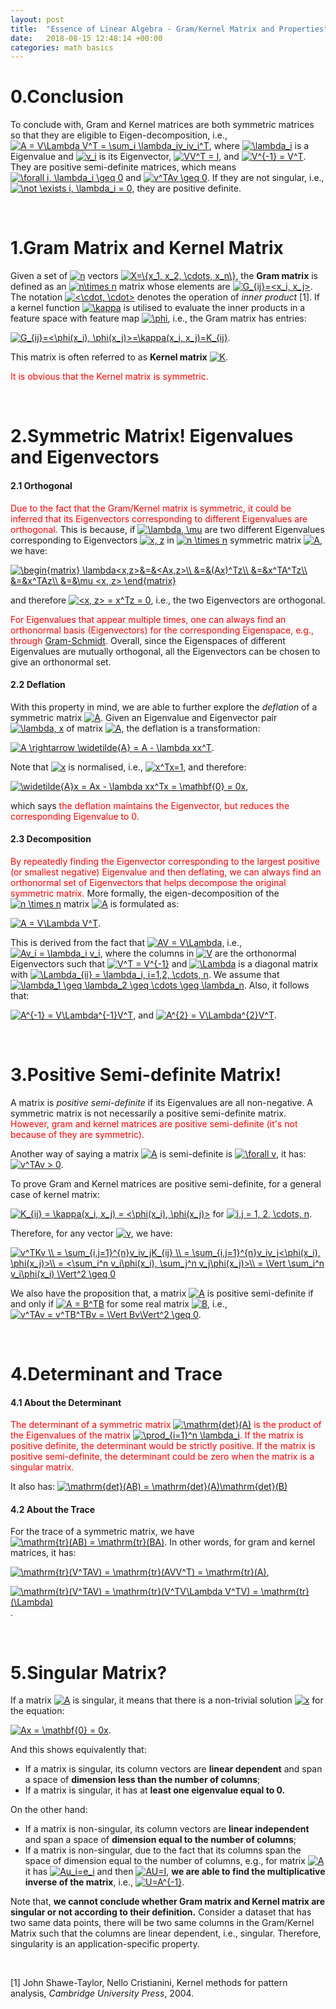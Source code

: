 ```yaml
---
layout: post
title:  "Essence of Linear Algebra - Gram/Kernel Matrix and Properties"
date:   2018-08-15 12:48:14 +00:00
categories: math basics
---
```


0.Conclusion
======
To conclude with, Gram and Kernel matrices are both symmetric matrices so that they are eligible to Eigen-decomposition, i.e., <a href="https://www.codecogs.com/eqnedit.php?latex=A&space;=&space;V\Lambda&space;V^T&space;=&space;\sum_i&space;\lambda_iv_iv_i^T" target="_blank"><img src="https://latex.codecogs.com/gif.latex?A&space;=&space;V\Lambda&space;V^T&space;=&space;\sum_i&space;\lambda_iv_iv_i^T" title="A = V\Lambda V^T = \sum_i \lambda_iv_iv_i^T" /></a>, where <a href="https://www.codecogs.com/eqnedit.php?latex=\lambda_i" target="_blank"><img src="https://latex.codecogs.com/gif.latex?\lambda_i" title="\lambda_i" /></a> is a Eigenvalue and <a href="https://www.codecogs.com/eqnedit.php?latex=v_i" target="_blank"><img src="https://latex.codecogs.com/gif.latex?v_i" title="v_i" /></a> is its Eigenvector, <a href="https://www.codecogs.com/eqnedit.php?latex=VV^T&space;=&space;I" target="_blank"><img src="https://latex.codecogs.com/gif.latex?VV^T&space;=&space;I" title="VV^T = I" /></a>, and <a href="https://www.codecogs.com/eqnedit.php?latex=V^{-1}&space;=&space;V^T" target="_blank"><img src="https://latex.codecogs.com/gif.latex?V^{-1}&space;=&space;V^T" title="V^{-1} = V^T" /></a>. They are positive semi-definite matrices, which means <a href="https://www.codecogs.com/eqnedit.php?latex=\forall&space;i,&space;\lambda_i&space;\geq&space;0" target="_blank"><img src="https://latex.codecogs.com/gif.latex?\forall&space;i,&space;\lambda_i&space;\geq&space;0" title="\forall i, \lambda_i \geq 0" /></a> and <a href="https://www.codecogs.com/eqnedit.php?latex=v^TAv&space;\geq&space;0" target="_blank"><img src="https://latex.codecogs.com/gif.latex?v^TAv&space;\geq&space;0" title="v^TAv \geq 0" /></a>. If they are not singular, i.e., <a href="https://www.codecogs.com/eqnedit.php?latex=\not&space;\exists&space;i,&space;\lambda_i&space;=&space;0" target="_blank"><img src="https://latex.codecogs.com/gif.latex?\not&space;\exists&space;i,&space;\lambda_i&space;=&space;0" title="\not \exists i, \lambda_i = 0" /></a>, they are positive definite.

<br>

1.Gram Matrix and Kernel Matrix
======
Given a set of <a href="https://www.codecogs.com/eqnedit.php?latex=n" target="_blank"><img src="https://latex.codecogs.com/gif.latex?n" title="n" /></a> vectors <a href="https://www.codecogs.com/eqnedit.php?latex=X=\{x_1,&space;x_2,&space;\cdots,&space;x_n\}" target="_blank"><img src="https://latex.codecogs.com/gif.latex?X=\{x_1,&space;x_2,&space;\cdots,&space;x_n\}" title="X=\{x_1, x_2, \cdots, x_n\}" /></a>, the **Gram matrix** is defined as an <a href="https://www.codecogs.com/eqnedit.php?latex=n\times&space;n" target="_blank"><img src="https://latex.codecogs.com/gif.latex?n\times&space;n" title="n\times n" /></a> matrix whose elements are <a href="https://www.codecogs.com/eqnedit.php?latex=G_{ij}=<x_i,&space;x_j>" target="_blank"><img src="https://latex.codecogs.com/gif.latex?G_{ij}=<x_i,&space;x_j>" title="G_{ij}=<x_i, x_j>" /></a>. The notation <a href="https://www.codecogs.com/eqnedit.php?latex=<\cdot,&space;\cdot>" target="_blank"><img src="https://latex.codecogs.com/gif.latex?<\cdot,&space;\cdot>" title="<\cdot, \cdot>" /></a> denotes the operation of *inner product* [1].
If a kernel function <a href="https://www.codecogs.com/eqnedit.php?latex=\kappa" target="_blank"><img src="https://latex.codecogs.com/gif.latex?\kappa" title="\kappa" /></a> is utilised to evaluate the inner products in a feature space with feature map <a href="https://www.codecogs.com/eqnedit.php?latex=\phi" target="_blank"><img src="https://latex.codecogs.com/gif.latex?\phi" title="\phi" /></a>, i.e., the Gram matrix has entries:

<a href="https://www.codecogs.com/eqnedit.php?latex=G_{ij}=<\phi(x_i),&space;\phi(x_j)>=\kappa(x_i,&space;x_j)=K_{ij}" target="_blank"><img src="https://latex.codecogs.com/gif.latex?G_{ij}=<\phi(x_i),&space;\phi(x_j)>=\kappa(x_i,&space;x_j)=K_{ij}" title="G_{ij}=<\phi(x_i), \phi(x_j)>=\kappa(x_i, x_j)=K_{ij}" /></a>.

This matrix is often referred to as **Kernel matrix** <a href="https://www.codecogs.com/eqnedit.php?latex=K" target="_blank"><img src="https://latex.codecogs.com/gif.latex?K" title="K" /></a>.

<span style="color:red">It is obvious that the Kernel matrix is symmetric.</span>

<br>

2.Symmetric Matrix! Eigenvalues and Eigenvectors
======
#### 2.1 Orthogonal

<span style="color:red">Due to the fact that the Gram/Kernel matrix is symmetric, it could be inferred that its Eigenvectors corresponding to different Eigenvalues are orthogonal.</span> This is because, if <a href="https://www.codecogs.com/eqnedit.php?latex=\lambda,&space;\mu" target="_blank"><img src="https://latex.codecogs.com/gif.latex?\lambda,&space;\mu" title="\lambda, \mu" /></a> are two different Eigenvalues corresponding to Eigenvectors <a href="https://www.codecogs.com/eqnedit.php?latex=x,&space;z" target="_blank"><img src="https://latex.codecogs.com/gif.latex?x,&space;z" title="x, z" /></a> in <a href="https://www.codecogs.com/eqnedit.php?latex=n&space;\times&space;n" target="_blank"><img src="https://latex.codecogs.com/gif.latex?n&space;\times&space;n" title="n \times n" /></a> symmetric matrix <a href="https://www.codecogs.com/eqnedit.php?latex=A" target="_blank"><img src="https://latex.codecogs.com/gif.latex?A" title="A" /></a>, we have:

<a href="https://www.codecogs.com/eqnedit.php?latex=\begin{matrix}&space;\lambda<x,z>&=&<Ax,z>\\&space;&=&(Ax)^Tz\\&space;&=&x^TA^Tz\\&space;&=&x^TAz\\&space;&=&\mu&space;<x,&space;z>&space;\end{matrix}" target="_blank"><img src="https://latex.codecogs.com/gif.latex?\begin{matrix}&space;\lambda<x,z>&=&<Ax,z>\\&space;&=&(Ax)^Tz\\&space;&=&x^TA^Tz\\&space;&=&x^TAz\\&space;&=&\mu&space;<x,&space;z>&space;\end{matrix}" title="\begin{matrix} \lambda<x,z>&=&<Ax,z>\\ &=&(Ax)^Tz\\ &=&x^TA^Tz\\ &=&x^TAz\\ &=&\mu <x, z> \end{matrix}" /></a>

and therefore <a href="https://www.codecogs.com/eqnedit.php?latex=<x,&space;z>&space;=&space;x^Tz&space;=&space;0" target="_blank"><img src="https://latex.codecogs.com/gif.latex?<x,&space;z>&space;=&space;x^Tz&space;=&space;0" title="<x, z> = x^Tz = 0" /></a>, i.e., the two Eigenvectors are orthogonal.

<span style="color:red">For Eigenvalues that appear multiple times, one can always find an orthonormal basis (Eigenvectors) for the corresponding Eigenspace, e.g., through [Gram-Schmidt][link1].</span> Overall, since the Eigenspaces of different Eigenvalues are mutually orthogonal, all the Eigenvectors can be chosen to give an orthonormal set.

#### 2.2 Deflation
With this property in mind, we are able to further explore the *deflation* of a symmetric matrix <a href="https://www.codecogs.com/eqnedit.php?latex=A" target="_blank"><img src="https://latex.codecogs.com/gif.latex?A" title="A" /></a>. Given an Eigenvalue and Eigenvector pair <a href="https://www.codecogs.com/eqnedit.php?latex=\lambda,&space;x" target="_blank"><img src="https://latex.codecogs.com/gif.latex?\lambda,&space;x" title="\lambda, x" /></a> of matrix <a href="https://www.codecogs.com/eqnedit.php?latex=A" target="_blank"><img src="https://latex.codecogs.com/gif.latex?A" title="A" /></a>, the deflation is a transformation:

<a href="https://www.codecogs.com/eqnedit.php?latex=A&space;\rightarrow&space;\widetilde{A}&space;=&space;A&space;-&space;\lambda&space;xx^T" target="_blank"><img src="https://latex.codecogs.com/gif.latex?A&space;\rightarrow&space;\widetilde{A}&space;=&space;A&space;-&space;\lambda&space;xx^T" title="A \rightarrow \widetilde{A} = A - \lambda xx^T" /></a>.

Note that <a href="https://www.codecogs.com/eqnedit.php?latex=x" target="_blank"><img src="https://latex.codecogs.com/gif.latex?x" title="x" /></a> is normalised, i.e., <a href="https://www.codecogs.com/eqnedit.php?latex=x^Tx=1" target="_blank"><img src="https://latex.codecogs.com/gif.latex?x^Tx=1" title="x^Tx=1" /></a>, and therefore:

<a href="https://www.codecogs.com/eqnedit.php?latex=\widetilde{A}x&space;=&space;Ax&space;-&space;\lambda&space;xx^Tx&space;=&space;\mathbf{0}&space;=&space;0x" target="_blank"><img src="https://latex.codecogs.com/gif.latex?\widetilde{A}x&space;=&space;Ax&space;-&space;\lambda&space;xx^Tx&space;=&space;\mathbf{0}&space;=&space;0x" title="\widetilde{A}x = Ax - \lambda xx^Tx = \mathbf{0} = 0x" /></a>,

which says <span style="color:red">the deflation maintains the Eigenvector, but reduces the corresponding Eigenvalue to 0.</span>

#### 2.3 Decomposition
<span style="color:red">By repeatedly finding the Eigenvector corresponding to the largest positive (or smallest negative) Eigenvalue and then deflating, we can always find an orthonormal set of Eigenvectors that helps decompose the original symmetric matrix.</span> More formally, the eigen-decomposition of the <a href="https://www.codecogs.com/eqnedit.php?latex=n&space;\times&space;n" target="_blank"><img src="https://latex.codecogs.com/gif.latex?n&space;\times&space;n" title="n \times n" /></a> matrix <a href="https://www.codecogs.com/eqnedit.php?latex=A" target="_blank"><img src="https://latex.codecogs.com/gif.latex?A" title="A" /></a> is formulated as:

<a href="https://www.codecogs.com/eqnedit.php?latex=A&space;=&space;V\Lambda&space;V^T" target="_blank"><img src="https://latex.codecogs.com/gif.latex?A&space;=&space;V\Lambda&space;V^T" title="A = V\Lambda V^T" /></a>.

This is derived from the fact that <a href="https://www.codecogs.com/eqnedit.php?latex=AV&space;=&space;V\Lambda" target="_blank"><img src="https://latex.codecogs.com/gif.latex?AV&space;=&space;V\Lambda" title="AV = V\Lambda" /></a>, i.e., <a href="https://www.codecogs.com/eqnedit.php?latex=Av_i&space;=&space;\lambda_i&space;v_i" target="_blank"><img src="https://latex.codecogs.com/gif.latex?Av_i&space;=&space;\lambda_i&space;v_i" title="Av_i = \lambda_i v_i" /></a>, where the columns in <a href="https://www.codecogs.com/eqnedit.php?latex=V" target="_blank"><img src="https://latex.codecogs.com/gif.latex?V" title="V" /></a> are the orthonormal Eigenvectors such that <a href="https://www.codecogs.com/eqnedit.php?latex=V^T&space;=&space;V^{-1}" target="_blank"><img src="https://latex.codecogs.com/gif.latex?V^T&space;=&space;V^{-1}" title="V^T = V^{-1}" /></a> and <a href="https://www.codecogs.com/eqnedit.php?latex=\Lambda" target="_blank"><img src="https://latex.codecogs.com/gif.latex?\Lambda" title="\Lambda" /></a> is a diagonal matrix with <a href="https://www.codecogs.com/eqnedit.php?latex=\Lambda_{ii}&space;=&space;\lambda_i,&space;i=1,2,&space;\cdots,&space;n" target="_blank"><img src="https://latex.codecogs.com/gif.latex?\Lambda_{ii}&space;=&space;\lambda_i,&space;i=1,2,&space;\cdots,&space;n" title="\Lambda_{ii} = \lambda_i, i=1,2, \cdots, n" /></a>.
We assume that <a href="https://www.codecogs.com/eqnedit.php?latex=\lambda_1&space;\geq&space;\lambda_2&space;\geq&space;\cdots&space;\geq&space;\lambda_n" target="_blank"><img src="https://latex.codecogs.com/gif.latex?\lambda_1&space;\geq&space;\lambda_2&space;\geq&space;\cdots&space;\geq&space;\lambda_n" title="\lambda_1 \geq \lambda_2 \geq \cdots \geq \lambda_n" /></a>. Also, it follows that:

<a href="https://www.codecogs.com/eqnedit.php?latex=A^{-1}&space;=&space;V\Lambda^{-1}V^T" target="_blank"><img src="https://latex.codecogs.com/gif.latex?A^{-1}&space;=&space;V\Lambda^{-1}V^T" title="A^{-1} = V\Lambda^{-1}V^T" /></a>,
and
<a href="https://www.codecogs.com/eqnedit.php?latex=A^{2}&space;=&space;V\Lambda^{2}V^T" target="_blank"><img src="https://latex.codecogs.com/gif.latex?A^{2}&space;=&space;V\Lambda^{2}V^T" title="A^{2} = V\Lambda^{2}V^T" /></a>.

<br>

3.Positive Semi-definite Matrix!
======
A matrix is *positive semi-definite* if its Eigenvalues are all non-negative. A symmetric matrix is not necessarily a positive semi-definite matrix. <span style="color:red">However, gram and kernel matrices are positive semi-definite (it's not because of they are symmetric).</span>

Another way of saying a matrix <a href="https://www.codecogs.com/eqnedit.php?latex=A" target="_blank"><img src="https://latex.codecogs.com/gif.latex?A" title="A" /></a> is semi-definite is <a href="https://www.codecogs.com/eqnedit.php?latex=\forall&space;v" target="_blank"><img src="https://latex.codecogs.com/gif.latex?\forall&space;v" title="\forall v" /></a>, it has:
<a href="https://www.codecogs.com/eqnedit.php?latex=v^TAv&space;\geq&space;0" target="_blank"><img src="https://latex.codecogs.com/gif.latex?v^TAv&space;\geq&space;0" title="v^TAv > 0" /></a>.

To prove Gram and Kernel matrices are positive semi-definite, for a general case of kernel matrix:

<a href="https://www.codecogs.com/eqnedit.php?latex=K_{ij}&space;=&space;\kappa(x_i,&space;x_j)&space;=&space;<\phi(x_i),&space;\phi(x_j)>" target="_blank"><img src="https://latex.codecogs.com/gif.latex?K_{ij}&space;=&space;\kappa(x_i,&space;x_j)&space;=&space;<\phi(x_i),&space;\phi(x_j)>" title="K_{ij} = \kappa(x_i, x_j) = <\phi(x_i), \phi(x_j)>" /></a> for <a href="https://www.codecogs.com/eqnedit.php?latex=i,j&space;=&space;1,&space;2,&space;\cdots,&space;n" target="_blank"><img src="https://latex.codecogs.com/gif.latex?i,j&space;=&space;1,&space;2,&space;\cdots,&space;n" title="i,j = 1, 2, \cdots, n" /></a>.

Therefore, for any vector <a href="https://www.codecogs.com/eqnedit.php?latex=v" target="_blank"><img src="https://latex.codecogs.com/gif.latex?v" title="v" /></a>, we have:

<a href="https://www.codecogs.com/eqnedit.php?latex=v^TKv&space;\\&space;=&space;\sum_{i,j=1}^{n}v_iv_jK_{ij}&space;\\&space;=&space;\sum_{i,j=1}^{n}v_iv_j<\phi(x_i),&space;\phi(x_j)>\\&space;=&space;<\sum_i^n&space;v_i\phi(x_i),&space;\sum_j^n&space;v_j\phi(x_j)>\\&space;=&space;\Vert&space;\sum_i^n&space;v_i\phi(x_i)&space;\Vert^2&space;\geq&space;0" target="_blank"><img src="https://latex.codecogs.com/gif.latex?v^TKv&space;\\&space;=&space;\sum_{i,j=1}^{n}v_iv_jK_{ij}&space;\\&space;=&space;\sum_{i,j=1}^{n}v_iv_j<\phi(x_i),&space;\phi(x_j)>\\&space;=&space;<\sum_i^n&space;v_i\phi(x_i),&space;\sum_j^n&space;v_j\phi(x_j)>\\&space;=&space;\Vert&space;\sum_i^n&space;v_i\phi(x_i)&space;\Vert^2&space;\geq&space;0" title="v^TKv \\ = \sum_{i,j=1}^{n}v_iv_jK_{ij} \\ = \sum_{i,j=1}^{n}v_iv_j<\phi(x_i), \phi(x_j)>\\ = <\sum_i^n v_i\phi(x_i), \sum_j^n v_j\phi(x_j)>\\ = \Vert \sum_i^n v_i\phi(x_i) \Vert^2 \geq 0" /></a>

We also have the proposition that, a matrix <a href="https://www.codecogs.com/eqnedit.php?latex=A" target="_blank"><img src="https://latex.codecogs.com/gif.latex?A" title="A" /></a> is positive semi-definite if and only if <a href="https://www.codecogs.com/eqnedit.php?latex=A&space;=&space;B^TB" target="_blank"><img src="https://latex.codecogs.com/gif.latex?A&space;=&space;B^TB" title="A = B^TB" /></a> for some real matrix <a href="https://www.codecogs.com/eqnedit.php?latex=B" target="_blank"><img src="https://latex.codecogs.com/gif.latex?B" title="B" /></a>, i.e., <a href="https://www.codecogs.com/eqnedit.php?latex=v^TAv&space;=&space;v^TB^TBv&space;=&space;\Vert&space;Bv\Vert^2&space;\geq&space;0" target="_blank"><img src="https://latex.codecogs.com/gif.latex?v^TAv&space;=&space;v^TB^TBv&space;=&space;\Vert&space;Bv\Vert^2&space;\geq&space;0" title="v^TAv = v^TB^TBv = \Vert Bv\Vert^2 \geq 0" /></a>.

<br>

4.Determinant and Trace
======
#### 4.1 About the Determinant
<span style="color:red">The determinant of a symmetric matrix <a href="https://www.codecogs.com/eqnedit.php?latex=\mathrm{det}(A)" target="_blank"><img src="https://latex.codecogs.com/gif.latex?\mathrm{det}(A)" title="\mathrm{det}(A)" /></a> is the product of the Eigenvalues of the matrix <a href="https://www.codecogs.com/eqnedit.php?latex=\prod_{i=1}^n&space;\lambda_i" target="_blank"><img src="https://latex.codecogs.com/gif.latex?\prod_{i=1}^n&space;\lambda_i" title="\prod_{i=1}^n \lambda_i" /></a>. If the matrix is positive definite, the determinant would be strictly positive. If the matrix is positive semi-definite, the determinant could be zero when the matrix is a singular matrix.</span>

It also has: <a href="https://www.codecogs.com/eqnedit.php?latex=\mathrm{det}(AB)&space;=&space;\mathrm{det}(A)\mathrm{det}(B)" target="_blank"><img src="https://latex.codecogs.com/gif.latex?\mathrm{det}(AB)&space;=&space;\mathrm{det}(A)\mathrm{det}(B)" title="\mathrm{det}(AB) = \mathrm{det}(A)\mathrm{det}(B)" /></a>

#### 4.2 About the Trace
For the trace of a symmetric matrix, we have <a href="https://www.codecogs.com/eqnedit.php?latex=\mathrm{tr}(AB)&space;=&space;\mathrm{tr}(BA)" target="_blank"><img src="https://latex.codecogs.com/gif.latex?\mathrm{tr}(AB)&space;=&space;\mathrm{tr}(BA)" title="\mathrm{tr}(AB) = \mathrm{tr}(BA)" /></a>. In other words, for gram and kernel matrices, it has:

<a href="https://www.codecogs.com/eqnedit.php?latex=\mathrm{tr}(V^TAV)&space;=&space;\mathrm{tr}(AVV^T)&space;=&space;\mathrm{tr}(A)" target="_blank"><img src="https://latex.codecogs.com/gif.latex?\mathrm{tr}(V^TAV)&space;=&space;\mathrm{tr}(AVV^T)&space;=&space;\mathrm{tr}(A)" title="\mathrm{tr}(V^TAV) = \mathrm{tr}(AVV^T) = \mathrm{tr}(A)" /></a>,

<a href="https://www.codecogs.com/eqnedit.php?latex=\mathrm{tr}(V^TAV)&space;=&space;\mathrm{tr}(V^TV\Lambda&space;V^TV)&space;=&space;\mathrm{tr}(\Lambda)" target="_blank"><img src="https://latex.codecogs.com/gif.latex?\mathrm{tr}(V^TAV)&space;=&space;\mathrm{tr}(V^TV\Lambda&space;V^TV)&space;=&space;\mathrm{tr}(\Lambda)" title="\mathrm{tr}(V^TAV) = \mathrm{tr}(V^TV\Lambda V^TV) = \mathrm{tr}(\Lambda)" /></a>.

<br>

5.Singular Matrix? 
======
If a matrix <a href="https://www.codecogs.com/eqnedit.php?latex=A" target="_blank"><img src="https://latex.codecogs.com/gif.latex?A" title="A" /></a> is singular, it means that there is a non-trivial solution <a href="https://www.codecogs.com/eqnedit.php?latex=x" target="_blank"><img src="https://latex.codecogs.com/gif.latex?x" title="x" /></a> for the equation:

<a href="https://www.codecogs.com/eqnedit.php?latex=Ax&space;=&space;\mathbf{0}&space;=&space;0x" target="_blank"><img src="https://latex.codecogs.com/gif.latex?Ax&space;=&space;\mathbf{0}&space;=&space;0x" title="Ax = \mathbf{0} = 0x" /></a>.

And this shows equivalently that:
* If a matrix is singular, its column vectors are **linear dependent** and span a space of **dimension less than the number of columns**;
* If a matrix is singular, it has at **least one eigenvalue equal to 0.**

On the other hand:
* If a matrix is non-singular, its column vectors are **linear independent** and span a space of **dimension equal to the number of columns**;
* If a matrix is non-singular, due to the fact that its columns span the space of dimension equal to the number of columns, e.g., for matrix <a href="https://www.codecogs.com/eqnedit.php?latex=A" target="_blank"><img src="https://latex.codecogs.com/gif.latex?A" title="A" /></a> it has <a href="https://www.codecogs.com/eqnedit.php?latex=Au_i=e_i" target="_blank"><img src="https://latex.codecogs.com/gif.latex?Au_i=e_i" title="Au_i=e_i" /></a> and then <a href="https://www.codecogs.com/eqnedit.php?latex=AU=I" target="_blank"><img src="https://latex.codecogs.com/gif.latex?AU=I" title="AU=I" /></a>, **we are able to find the multiplicative inverse of the matrix**, i.e., <a href="https://www.codecogs.com/eqnedit.php?latex=U=A^{-1}" target="_blank"><img src="https://latex.codecogs.com/gif.latex?U=A^{-1}" title="U=A^{-1}" /></a>.

Note that, **we cannot conclude whether Gram matrix and Kernel matrix are singular or not according to their definition.** Consider a dataset that has two same data points, there will be two same columns in the Gram/Kernel Matrix such that the columns are linear dependent, i.e., singular. Therefore, singularity is an application-specific property.

<br>

[1] John Shawe-Taylor, Nello Cristianini, Kernel methods for pattern analysis, *Cambridge University Press*, 2004.

[link1]: https://www.khanacademy.org/math/linear-algebra/alternate-bases/orthonormal-basis/v/linear-algebra-gram-schmidt-example-with-3-basis-vectors